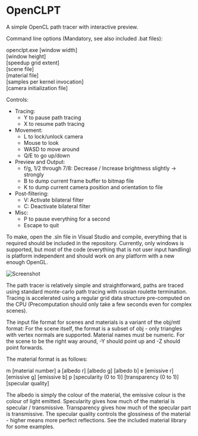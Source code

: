 OpenCLPT
==========

A simple OpenCL path tracer with interactive preview.

Command line options (Mandatory, see also included .bat files):

openclpt.exe 
	[window width] \
	[window height] \
	[speedup grid extent] \
	[scene file] \
	[material file] \
	[samples per kernel invocation] \
	[camera initialization file]

Controls: 
* Tracing:
	* Y to pause path tracing
	* X to resume path tracing
* Movement:
	* L to lock/unlock camera
	* Mouse to look
	* WASD to move around
	* Q/E to go up/down
* Preview and Output:
	* f/g, 1/2 through 7/8: Decrease / Increase brightness slightly -> strongly
	* B to dump current frame buffer to bitmap file
	* K to dump current camera position and orientation to file
* Post-filtering:
	* V: Activate bilateral filter
	* C: Deactivate bilateral filter
* Misc:
	* P to pause everything for a second
	* Escape to quit

To make, open the .sln file in Visual Studio and compile, everything 
that is required should be included in the repository. Currently,
only windows is supported, but most of the code (everything that is
not user input handling) is platform independent and should work on
any platform with a new enough OpenGL.

![Screenshot](https://github.com/halcy/openclpt/blob/master/coolbox.png?raw=true)

The path tracer is relatively simple and straightforward, paths are traced
using standard monte-carlo path tracing with russian roulette termination.
Tracing is accelerated using a regular grid data structure pre-computed on 
the CPU (Precomputation should only take a few seconds even for complex
scenes).

The input file format for scenes and materials is a variant of the obj/mtl
format: For the scene itself, the format is a subset of obj - only triangles
with vertex normals are supported. Material names must be numeric. For the 
scene to be the right way around, -Y should point up and -Z should point
forwards.

The material format is as follows:

m [material number]
a [albedo r] [albedo g] [albedo b]
e [emissive r] [emissive g] [emissive b]
p [specularity (0 to 1)] [transparency (0 to 1)] [specular quality]

The albedo is simply the colour of the material, the emissive colour is the 
colour of light emitted. Specularity gives how much of the material is 
specular / transmissive. Transparency gives how much of the specular
part is transmissive. The specular quality controls the glossiness of
the material - higher means more perfect reflections. See the included
material library for some examples.
